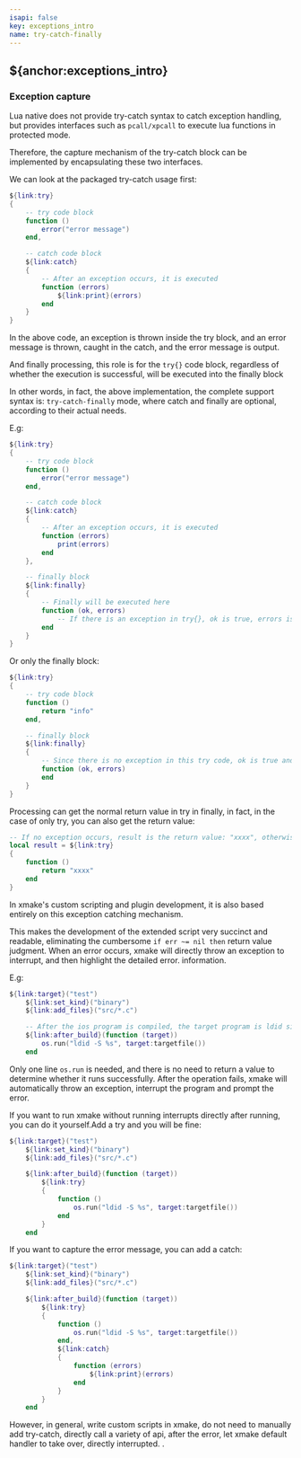 ```yaml
---
isapi: false
key: exceptions_intro
name: try-catch-finally
---
```


## ${anchor:exceptions_intro}

### Exception capture

Lua native does not provide try-catch syntax to catch exception handling, but provides interfaces such as `pcall/xpcall` to execute lua functions in protected mode.

Therefore, the capture mechanism of the try-catch block can be implemented by encapsulating these two interfaces.

We can look at the packaged try-catch usage first:

```lua
${link:try}
{
    -- try code block
    function ()
        error("error message")
    end,

    -- catch code block
    ${link:catch}
    {
        -- After an exception occurs, it is executed
        function (errors)
            ${link:print}(errors)
        end
    }
}
```

In the above code, an exception is thrown inside the try block, and an error message is thrown, caught in the catch, and the error message is output.

And finally processing, this role is for the `try{}` code block, regardless of whether the execution is successful, will be executed into the finally block

In other words, in fact, the above implementation, the complete support syntax is: `try-catch-finally` mode, where catch and finally are optional, according to their actual needs.

E.g:

```lua
${link:try}
{
    -- try code block
    function ()
        error("error message")
    end,

    -- catch code block
    ${link:catch}
    {
        -- After an exception occurs, it is executed
        function (errors)
            print(errors)
        end
    },

    -- finally block
    ${link:finally}
    {
        -- Finally will be executed here
        function (ok, errors)
            -- If there is an exception in try{}, ok is true, errors is the error message, otherwise it is false, and error is the return value in try
        end
    }
}

```

Or only the finally block:

```lua
${link:try}
{
    -- try code block
    function ()
        return "info"
    end,

    -- finally block
    ${link:finally}
    {
        -- Since there is no exception in this try code, ok is true and errors is the return value: "info"
        function (ok, errors)
        end
    }
}
```

Processing can get the normal return value in try in finally, in fact, in the case of only try, you can also get the return value:

```lua
-- If no exception occurs, result is the return value: "xxxx", otherwise nil
local result = ${link:try}
{
    function ()
        return "xxxx"
    end
}
```

In xmake's custom scripting and plugin development, it is also based entirely on this exception catching mechanism.

This makes the development of the extended script very succinct and readable, eliminating the cumbersome `if err ~= nil then` return value judgment. When an error occurs, xmake will directly throw an exception to interrupt, and then highlight the detailed error. information.

E.g:

```lua
${link:target}("test")
    ${link:set_kind}("binary")
    ${link:add_files}("src/*.c")

    -- After the ios program is compiled, the target program is ldid signed
    ${link:after_build}(function (target))
        os.run("ldid -S %s", target:targetfile())
    end
```

Only one line `os.run` is needed, and there is no need to return a value to determine whether it runs successfully. After the operation fails, xmake will automatically throw an exception, interrupt the program and prompt the error.

If you want to run xmake without running interrupts directly after running, you can do it yourself.Add a try and you will be fine:

```lua
${link:target}("test")
    ${link:set_kind}("binary")
    ${link:add_files}("src/*.c")

    ${link:after_build}(function (target))
        ${link:try}
        {
            function ()
                os.run("ldid -S %s", target:targetfile())
            end
        }
    end
```

If you want to capture the error message, you can add a catch:

```lua
${link:target}("test")
    ${link:set_kind}("binary")
    ${link:add_files}("src/*.c")

    ${link:after_build}(function (target))
        ${link:try}
        {
            function ()
                os.run("ldid -S %s", target:targetfile())
            end,
            ${link:catch}
            {
                function (errors)
                    ${link:print}(errors)
                end
            }
        }
    end
```

However, in general, write custom scripts in xmake, do not need to manually add try-catch, directly call a variety of api, after the error, let xmake default handler to take over, directly interrupted. .

